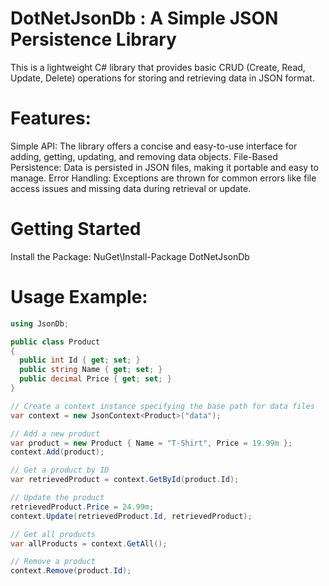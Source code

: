 # DotNetJsonDb : A Simple JSON Persistence Library

This is a lightweight C# library that provides basic CRUD (Create, Read, Update, Delete) operations for storing and retrieving data in JSON format.

# Features:

Simple API: The library offers a concise and easy-to-use interface for adding, getting, updating, and removing data objects.
File-Based Persistence: Data is persisted in JSON files, making it portable and easy to manage.
Error Handling: Exceptions are thrown for common errors like file access issues and missing data during retrieval or update.

# Getting Started

Install the Package: NuGet\Install-Package DotNetJsonDb

# Usage Example:

```csharp
using JsonDb;

public class Product
{
  public int Id { get; set; }
  public string Name { get; set; }
  public decimal Price { get; set; }
}

// Create a context instance specifying the base path for data files
var context = new JsonContext<Product>("data");

// Add a new product
var product = new Product { Name = "T-Shirt", Price = 19.99m };
context.Add(product);

// Get a product by ID
var retrievedProduct = context.GetById(product.Id);

// Update the product
retrievedProduct.Price = 24.99m;
context.Update(retrievedProduct.Id, retrievedProduct);

// Get all products
var allProducts = context.GetAll();

// Remove a product
context.Remove(product.Id);


